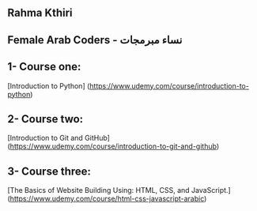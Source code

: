 ## Rahma Kthiri
## Female Arab Coders - نساء مبرمجات
## 1- Course one:
[Introduction to Python]
(https://www.udemy.com/course/introduction-to-python)

## 2- Course two:
[Introduction to Git and GitHub]
(https://www.udemy.com/course/introduction-to-git-and-github)

## 3- Course three:
[The Basics of Website Building Using: HTML, CSS, and JavaScript.]
(https://www.udemy.com/course/html-css-javascript-arabic)
